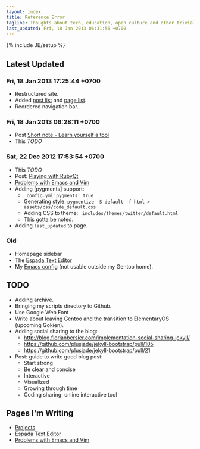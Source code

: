 ```yaml
---
layout: index
title: Reference Error
tagline: Thoughts about tech, education, open culture and other trivial stuff
last_updated: Fri, 18 Jan 2013 06:31:56 +0700
---
```

{% include JB/setup %}

## Latest Updated

### Fri, 18 Jan 2013 17:25:44 +0700

* Restructured site.
* Added [post list](/posts/) and [page list](/pages/).
* Reordered navigation bar.

### Fri, 18 Jan 2013 06:28:11 +0700

* Post [Short note - Learn yourself a tool](/Misc/2013/01/18/learn-yourself-a-tool/)
* This *TODO*

### Sat, 22 Dec 2012 17:53:54 +0700

* This *TODO*
* Post: [Playing with RubyQt](/Programming/2012/12/22/playing-with-qtruby/)
* [Problems with Emacs and Vim](/pages/emacs-vim-problems.html)
* Adding [pygments] support:
  - `_config.yml`: `pygments: true`
  - Generating style: `pygmentize -S default -f html > assets/css/code_default.css`
  - Adding CSS to theme: `_includes/themes/twitter/default.html`
  - This gotta be noted.
* Adding `last_updated` to page.

### Old

* Homepage sidebar
* The [Espada Text Editor](/projects/espada-text.html)
* My [Emacs config](https://github.com/CMPITG/emacs-config) (not usable outside my Gentoo home).

## TODO

* Adding archive.
* Bringing my scripts directory to Github.
* Use Google Web Font
* Write about leaving Gentoo and the transition to ElementaryOS (upcoming Gokien).
* Adding social sharing to the blog:
  - http://blog.florianbersier.com/implementation-social-sharing-jekyll/
  - https://github.com/plusjade/jekyll-bootstrap/pull/105
  - https://github.com/plusjade/jekyll-bootstrap/pull/21
* Post: guide to write good blog post:
  - Start strong
  - Be clear and concise
  - Interactive
  - Visualized
  - Growing through time
  - Coding sharing: online interactive tool

## Pages I'm Writing

* [Projects](/projects/)
* [Espada Text Editor](/projects/espada-text.html)
* [Problems with Emacs and Vim](/pages/emacs-vim-problems.html)
